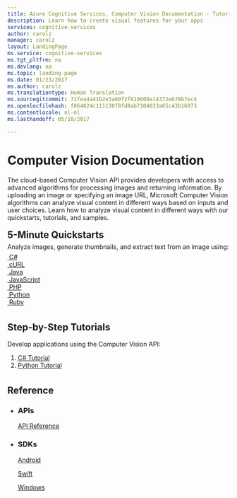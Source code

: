 ```yaml
---
title: Azure Cognitive Services, Computer Vision Documentation - Tutorials, API Reference | Microsoft Docs
description: Learn how to create visual features for your apps
services: cognitive-services
author: carolz
manager: carolz
layout: LandingPage
ms.service: cognitive-services
ms.tgt_pltfrm: na
ms.devlang: na
ms.topic: landing-page
ms.date: 01/23/2017
ms.author: carolz
ms.translationtype: Human Translation
ms.sourcegitcommit: 71fea4a41b2e3a60f2f610609a14372e678b7ec4
ms.openlocfilehash: f064824c111130f8fd8ab7104033a65c43b16973
ms.contentlocale: nl-nl
ms.lasthandoff: 05/10/2017

---
```

<div class="content">
    <h1>Computer Vision Documentation</h1>
    <div class="intro" style="min-width: 200px">
        <p>The cloud-based Computer Vision API provides developers with access to advanced algorithms for processing images and returning information. By uploading an image or specifying an image URL, Microsoft Computer Vision algorithms can analyze visual content in different ways based on inputs and user choices. Learn how to analyze visual content in different ways with our quickstarts, tutorials, and samples.</p>
    </div>
<h2 style="margin-top: 18px; margin-bottom: 0px;">5-Minute Quickstarts</h2>
<p style="margin-top: 6px; margin-bottom: 6px;">Analyze images, generate thumbnails, and extract text from an image using:</p>
<div class="ico48Case">
    <div class="ico48Link">
        <a href="/azure/cognitive-services/Computer-vision/QuickStarts/CSharp">
            <img src="media/index/logo_Csharp.svg" alt="">
            <span>C&#35;</span>
        </a>
    </div>
    <div class="ico48Link">
        <a href="/azure/cognitive-services/Computer-vision/QuickStarts/curl">
            <img src="media/index/logo_curl.svg" alt="">
            <span>cURL</span>
        </a>
    </div>
    <div class="ico48Link">
        <a href="/azure/cognitive-services/Computer-vision/QuickStarts/Java">
            <img src="media/index/logo_java.svg" alt="">
            <span>Java</span>
        </a>
    </div>
    <div class="ico48Link">
        <a href="/azure/cognitive-services/Computer-vision/QuickStarts/JavaScript">
            <img src="media/index/logo_js.svg" alt="">
            <span>JavaScript</span>
        </a>
    </div>
    <div class="ico48Link">
        <a href="/azure/cognitive-services/Computer-vision/QuickStarts/PHP">
            <img src="media/index/logo_php.svg" alt="">
            <span>PHP</span>
        </a>
    </div>
    <div class="ico48Link">
        <a href="/azure/cognitive-services/Computer-vision/QuickStarts/Python">
            <img src="media/index/logo_python.svg" alt="">
            <span>Python</span>
        </a>
    </div>
    <div class="ico48Link">
        <a href="/azure/cognitive-services/Computer-vision/QuickStarts/Ruby">
            <img src="media/index/logo_ruby.svg" alt="">
            <span>Ruby</span>
        </a>
    </div>
</div>

<h2 style="margin-top: 36px">Step-by-Step Tutorials</h2>
<p>Develop applications using the Computer Vision API:</p>
<ol>
    <li><a href="/azure/cognitive-services/Computer-vision/Tutorials/CSharpTutorial">C&#35; Tutorial</a></li>
    <li><a href="/azure/cognitive-services/Computer-vision/Tutorials/PythonTutorial">Python Tutorial</a></li>
</ol>

<h2 style="margin-top: 36px">Reference</h2>
<ul class="panelContent cardsD">
    <li>
        <div class="cardSize">
            <div class="cardPadding">
                <div class="card">
                    <div class="cardText">
                        <h3>APIs</h3>
                        <p><a href="https://westus.dev.cognitive.microsoft.com/docs/services/56f91f2d778daf23d8ec6739">API Reference</a></p>
                    </div>
                </div>
            </div>
        </div>
    </li>
    <li>
        <div class="cardSize">
            <div class="cardPadding">
                <div class="card">
                    <div class="cardText">
                        <h3>SDKs</h3>
                        <p><a href="https://github.com/Microsoft/Cognitive-vision-android">Android</a></p>
                        <p><a href="https://github.com/DanilaVladi/Microsoft-Cognitive-Services-Swift-SDK">Swift</a></p>
                        <p><a href="https://github.com/Microsoft/Cognitive-vision-windows">Windows</a></p>
                    </div>
                </div>
            </div>
        </div>
    </li>
</ul>
</div>
